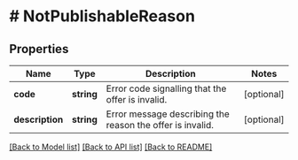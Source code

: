 # # NotPublishableReason

## Properties

Name | Type | Description | Notes
------------ | ------------- | ------------- | -------------
**code** | **string** | Error code signalling that the offer is invalid. | [optional]
**description** | **string** | Error message describing the reason the offer is invalid. | [optional]

[[Back to Model list]](../../README.md#models) [[Back to API list]](../../README.md#endpoints) [[Back to README]](../../README.md)
